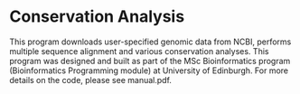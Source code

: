 # Conservation Analysis 

This program downloads user-specified genomic data from NCBI, performs multiple sequence alignment and various conservation analyses. 
This program was designed and built as part of the MSc Bioinformatics program (Bioinformatics Programming module) at University of Edinburgh. 
For more details on the code, please see manual.pdf. 

